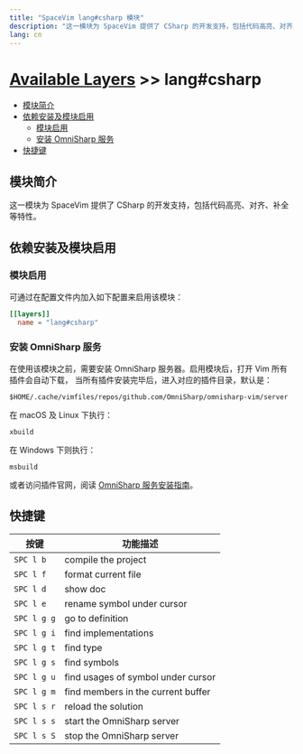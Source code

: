 ```yaml
---
title: "SpaceVim lang#csharp 模块"
description: "这一模块为 SpaceVim 提供了 CSharp 的开发支持，包括代码高亮、对齐、补全等特性。"
lang: cn
---
```


# [Available Layers](../../) >> lang#csharp

<!-- vim-markdown-toc GFM -->

- [模块简介](#模块简介)
- [依赖安装及模块启用](#依赖安装及模块启用)
  - [模块启用](#模块启用)
  - [安装 OmniSharp 服务](#安装-omnisharp-服务)
- [快捷键](#快捷键)

<!-- vim-markdown-toc -->

## 模块简介

这一模块为 SpaceVim 提供了 CSharp 的开发支持，包括代码高亮、对齐、补全等特性。

## 依赖安装及模块启用

### 模块启用

可通过在配置文件内加入如下配置来启用该模块：

```toml
[[layers]]
  name = "lang#csharp"
```

### 安装 OmniSharp 服务

在使用该模块之前，需要安装 OmniSharp 服务器。启用模块后，打开 Vim 所有插件会自动下载，
当所有插件安装完毕后，进入对应的插件目录，默认是：

`$HOME/.cache/vimfiles/repos/github.com/OmniSharp/omnisharp-vim/server`

在 macOS 及 Linux 下执行：

    xbuild

在 Windows 下则执行：

    msbuild

或者访问插件官网，阅读 [OmniSharp 服务安装指南](https://github.com/OmniSharp/omnisharp-vim#installation)。

## 快捷键

| 按键        | 功能描述                           |
| ----------- | ---------------------------------- |
| `SPC l b`   | compile the project                |
| `SPC l f`   | format current file                |
| `SPC l d`   | show doc                           |
| `SPC l e`   | rename symbol under cursor         |
| `SPC l g g` | go to definition                   |
| `SPC l g i` | find implementations               |
| `SPC l g t` | find type                          |
| `SPC l g s` | find symbols                       |
| `SPC l g u` | find usages of symbol under cursor |
| `SPC l g m` | find members in the current buffer |
| `SPC l s r` | reload the solution                |
| `SPC l s s` | start the OmniSharp server         |
| `SPC l s S` | stop the OmniSharp server          |
